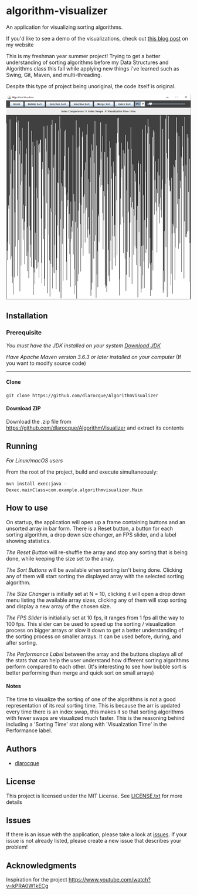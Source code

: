 # algorithm-visualizer

An application for visualizing sorting algorithms.

If you'd like to see a demo of the visualizations, check out <a href="https://dlarocque.github.io/2021/04/29/Sorting-Algorithm-Visualizer.html" target="blank_">this blog post</a> on my website 

This is my freshman year summer project!  Trying to get a better understanding of sorting algorithms before my Data Structures and Algorithms class this fall while applying new things i've learned such as Swing, Git, Maven, and multi-threading.

Despite this type of project being unoriginal, the code itself is original.

<!-- ![Startup](https://github.com/dlarocque/AlgorithmVisualizer/blob/master/images/Startup.PNG) -->

[![AlgorithmVisualizer](https://github.com/dlarocque/AlgorithmVisualizer/blob/master/images/Startup.PNG)](https://www.youtube.com/watch?v=WDOpFcnzuaQ "AlgorithmVisualizer")

## Installation

### Prerequisite

*You must have the JDK installed on your system [Download JDK](https://www.oracle.com/java/technologies/javase-downloads.html)*

*Have Apache Maven version 3.6.3 or later installed on your computer* (If you want to modify source code)

-----------------------------------------------

#### Clone

`git clone https://github.com/dlarocque/AlgorithmVisualizer`

#### Download ZIP

Download the .zip file from https://github.com/dlarocque/AlgorithmVisualizer and extract its contents

## Running

*For Linux/macOS users*

From the root of the project, build and execute simultaneously:

`mvn install exec:java -Dexec.mainClass=com.example.algorithmvisualizer.Main`

## How to use 

On startup, the application will open up a frame containing buttons and an unsorted array in bar form.  There is a Reset button, a button for each sorting algorithm, a drop down size changer, an FPS slider, and a label showing statistics.

_The Reset Button_ will re-shuffle the array and stop any sorting that is being done, while keeping the size set to the array.

_The Sort Buttons_ will be available when sorting isn't being done.  Clicking any of them will start sorting the displayed array with the selected sorting algorithm.

_The Size Changer_ is initially set at N = 10, clicking it will open a drop down menu listing the available array sizes, clicking any of them will stop sorting and display a new array of the chosen size.

_The FPS Slider_ is initialially set at 10 fps, it ranges from 1 fps all the way to 100 fps.  This slider can be used to speed up the sorting / visualization process on bigger arrays or slow it down to get a better understanding of the sorting process on smaller arrays.  It can be used before, during, and after sorting.

_The Performance Label_ between the array and the buttons displays all of the stats that can help the user understand how different sorting algorithms perform compared to each other.  (It's interesting to see how bubble sort is better performing than merge and quick sort on small arrays)

#### Notes

The time to visualize the sorting of one of the algorithms is not a good representation of its real sorting time.  This is because the arr is updated every time there is an index swap, this makes it so that sorting algorithms with fewer swaps are visualized much faster.  This is the reasoning behind including a 'Sorting Time' stat along with 'Visualzation Time' in the Performance label.

## Authors

- [dlarocque](https://github.com/dlarocque)

## License

This project is licensed under the MIT License.  See [LICENSE.txt](https://github.com/dlarocque/AlgorithmVisualizer/blob/master/LICENSE.txt) for more details

## Issues

If there is an issue with the application, please take a look at [issues](https://github.com/dlarocque/AlgorithmVisualizer/issues).  If your issue is not already listed, please create a new issue that describes your problem!

## Acknowledgments

Inspiration for the project https://www.youtube.com/watch?v=kPRA0W1kECg


